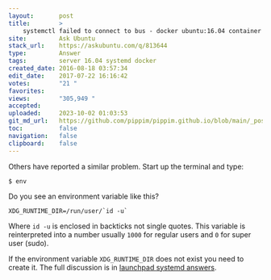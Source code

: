 ```yaml
---
layout:       post
title:        >
    systemctl failed to connect to bus - docker ubuntu:16.04 container
site:         Ask Ubuntu
stack_url:    https://askubuntu.com/q/813644
type:         Answer
tags:         server 16.04 systemd docker
created_date: 2016-08-18 03:57:34
edit_date:    2017-07-22 16:16:42
votes:        "21 "
favorites:    
views:        "305,949 "
accepted:     
uploaded:     2023-10-02 01:03:53
git_md_url:   https://github.com/pippim/pippim.github.io/blob/main/_posts/2016/2016-08-18-systemctl-failed-to-connect-to-bus-docker-ubuntu_16.04-container.md
toc:          false
navigation:   false
clipboard:    false
---
```


Others have reported a similar problem. Start up the terminal and type:

``` 
$ env
```

Do you see an environment variable like this?

``` 
XDG_RUNTIME_DIR=/run/user/`id -u`
```

Where `id -u` is enclosed in backticks not single quotes. This variable is reinterpreted into a number usually `1000` for regular users and `0` for super user (sudo).

If the environment variable `XDG_RUNTIME_DIR` does not exist you need to create it. The full discussion is in [launchpad systemd answers][1].


  [1]: https://answers.launchpad.net/ubuntu/+source/systemd/+question/287454
